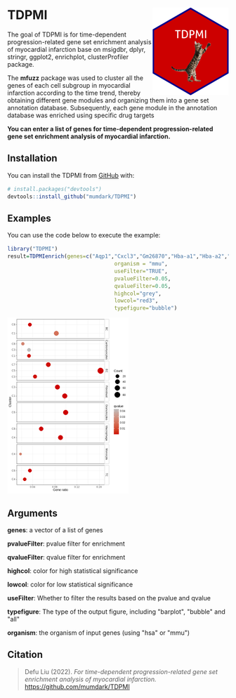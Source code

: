 
# TDPMI <img src="man/lattice.png" align="right" height="200" />

 


The goal of TDPMI is for time-dependent progression-related gene set enrichment analysis of myocardial infarction base on msigdbr, dplyr, stringr, ggplot2, enrichplot, clusterProfiler package. 

The **mfuzz** package was used to cluster all the genes of each cell subgroup in myocardial infarction according to the time trend, thereby obtaining different gene modules and organizing them into a gene set annotation database. Subsequently, each gene module in the annotation database was enriched using specific drug targets

**You can enter a list of genes for time-dependent progression-related gene set enrichment analysis of myocardial infarction.**


## Installation

You can install the TDPMI from [GitHub](https://github.com/) with:

``` r
# install.packages("devtools")
devtools::install_github("mumdark/TDPMI")
```

## Examples

You can use the code below to execute the example:

``` r
library("TDPMI")
result=TDPMIenrich(genes=c("Aqp1","Cxcl3","Gm26870","Hba-a1","Hba-a2","Hbb-bs","Hbb-bt","Mb","mt-Atp6","mt-Atp8","mt-Co1","mt-Co2"),
                                  organism = "mmu",
                                  useFilter="TRUE",
                                  pvalueFilter=0.05,
                                  qvalueFilter=0.05,
                                  highcol="grey",
                                  lowcol="red3",
                                  typefigure="bubble")
```

<img src="https://github.com/mumdark/TDPMI/blob/main/man/Rplot.png#pic_center" height="400" ></img>

## Arguments

**genes**: a vector of a list of genes

**pvalueFilter**: pvalue filter for enrichment

**qvalueFilter**: qvalue filter for enrichment

**highcol**: color for high statistical significance

**lowcol**: color for low statistical significance

**useFilter**: Whether to filter the results based on the pvalue and qvalue

**typefigure**: The type of the output figure, including "barplot", "bubble" and "all"

**organism**: the organism of input genes (using "hsa" or "mmu")

## Citation

> Defu Liu (2022). *For time-dependent progression-related gene set enrichment analysis of myocardial infarction.*  https://github.com/mumdark/TDPMI

